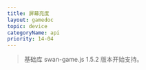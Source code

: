 ```yaml
---
title: 屏幕亮度
layout: gamedoc
topic: device
categoryName: api
priority: 14-04
---
```


> 基础库 swan-game.js 1.5.2 版本开始支持。

<!-- md game/api/device/_screenContext/setScreenBrightness.md -->
<!-- md game/api/device/_screenContext/getScreenBrightness.md -->
<!-- md game/api/device/_screenContext/setKeepScreenOn.md -->